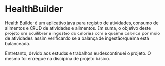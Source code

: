 # HealthBuilder
Health Builder é um aplicativo java para registro de atividades, consumo de alimentos e CRUD de atividades e alimentos.
Em suma, o objetivo deste projeto era equilibrar a ingestão de calorias com a queima calórica por meio de atividades, assim verificando se a balança de ingestão/queima está balanceada.

Entretanto, devido aos estudos e trabalhos eu descontinuei o projeto. O mesmo foi entregue na disciplina de projeto básico.
